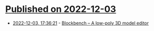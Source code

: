# [Published on 2022-12-03](index.md)

* [2022-12-03, 17:36:21](https://news.ycombinator.com/item?id=33845291) - [Blockbench – A low-poly 3D model editor](https://www.blockbench.net/)
